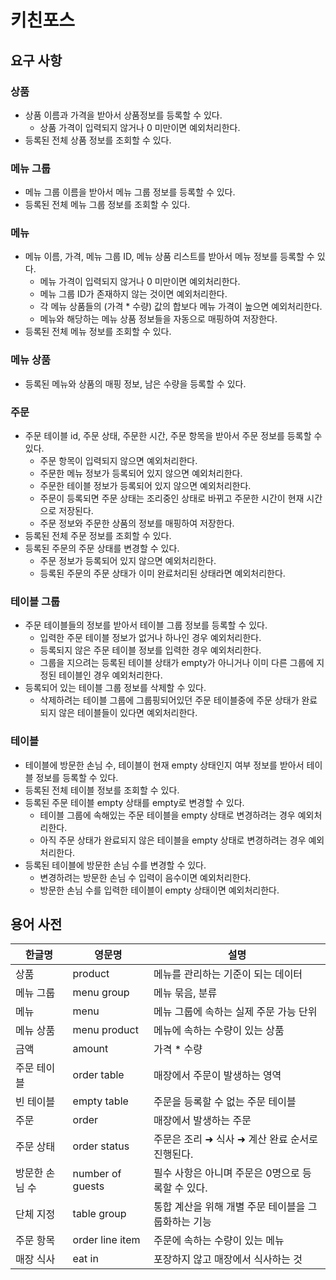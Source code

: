 # 키친포스

## 요구 사항

### 상품
- 상품 이름과 가격을 받아서 상품정보를 등록할 수 있다.
  - 상품 가격이 입력되지 않거나 0 미만이면 예외처리한다.
- 등록된 전체 상품 정보를 조회할 수 있다.


### 메뉴 그룹
- 메뉴 그룹 이름을 받아서 메뉴 그룹 정보를 등록할 수 있다.
- 등록된 전체 메뉴 그룹 정보를 조회할 수 있다.


### 메뉴
- 메뉴 이름, 가격, 메뉴 그룹 ID, 메뉴 상품 리스트를 받아서 메뉴 정보를 등록할 수 있다.
  - 메뉴 가격이 입력되지 않거나 0 미만이면 예외처리한다.
  - 메뉴 그룹 ID가 존재하지 않는 것이면 예외처리한다.
  - 각 메뉴 상품들의 (가격 * 수량) 값의 합보다 메뉴 가격이 높으면 예외처리한다.
  - 메뉴와 해당하는 메뉴 상품 정보들을 자동으로 매핑하여 저장한다.
- 등록된 전체 메뉴 정보를 조회할 수 있다.
  

### 메뉴 상품 
- 등록된 메뉴와 상품의 매핑 정보, 남은 수량을 등록할 수 있다.


### 주문
- 주문 테이블 id, 주문 상태, 주문한 시간, 주문 항목을 받아서 주문 정보를 등록할 수 있다.
  - 주문 항목이 입력되지 않으면 예외처리한다.
  - 주문한 메뉴 정보가 등록되어 있지 않으면 예외처리한다.
  - 주문한 테이블 정보가 등록되어 있지 않으면 예외처리한다.
  - 주문이 등록되면 주문 상태는 조리중인 상태로 바뀌고 주문한 시간이 현재 시간으로 저장된다.
  - 주문 정보와 주문한 상품의 정보를 매핑하여 저장한다.
- 등록된 전체 주문 정보를 조회할 수 있다.
- 등록된 주문의 주문 상태를 변경할 수 있다.
  - 주문 정보가 등록되어 있지 않으면 예외처리한다.
  - 등록된 주문의 주문 상태가 이미 완료처리된 상태라면 예외처리한다.


### 테이블 그룹
- 주문 테이블들의 정보를 받아서 테이블 그룹 정보를 등록할 수 있다.
  - 입력한 주문 테이블 정보가 없거나 하나인 경우 예외처리한다.
  - 등록되지 않은 주문 테이블 정보를 입력한 경우 예외처리한다.
  - 그룹을 지으려는 등록된 테이블 상태가 empty가 아니거나 이미 다른 그룹에 지정된 테이블인 경우 예외처리한다.
- 등록되어 있는 테이블 그룹 정보를 삭제할 수 있다.
  - 삭제하려는 테이블 그룹에 그룹핑되어있던 주문 테이블중에 주문 상태가 완료되지 않은 테이블들이 있다면 예외처리한다.


### 테이블
- 테이블에 방문한 손님 수, 테이블이 현재 empty 상태인지 여부 정보를 받아서 테이블 정보를 등록할 수 있다.
- 등록된 전체 테이블 정보를 조회할 수 있다.
- 등록된 주문 테이블 empty 상태를 empty로 변경할 수 있다.
  - 테이블 그룹에 속해있는 주문 테이블을 empty 상태로 변경하려는 경우 예외처리한다.
  - 아직 주문 상태가 완료되지 않은 테이블을 empty 상태로 변경하려는 경우 예외처리한다.
- 등록된 테이블에 방문한 손님 수를 변경할 수 있다.
  - 변경하려는 방문한 손님 수 입력이 음수이면 예외처리한다.
  - 방문한 손님 수를 입력한 테이블이 empty 상태이면 예외처리한다.



## 용어 사전

| 한글명 | 영문명 | 설명 |
| --- | --- | --- |
| 상품 | product | 메뉴를 관리하는 기준이 되는 데이터 |
| 메뉴 그룹 | menu group | 메뉴 묶음, 분류 |
| 메뉴 | menu | 메뉴 그룹에 속하는 실제 주문 가능 단위 |
| 메뉴 상품 | menu product | 메뉴에 속하는 수량이 있는 상품 |
| 금액 | amount | 가격 * 수량 |
| 주문 테이블 | order table | 매장에서 주문이 발생하는 영역 |
| 빈 테이블 | empty table | 주문을 등록할 수 없는 주문 테이블 |
| 주문 | order | 매장에서 발생하는 주문 |
| 주문 상태 | order status | 주문은 조리 ➜ 식사 ➜ 계산 완료 순서로 진행된다. |
| 방문한 손님 수 | number of guests | 필수 사항은 아니며 주문은 0명으로 등록할 수 있다. |
| 단체 지정 | table group | 통합 계산을 위해 개별 주문 테이블을 그룹화하는 기능 |
| 주문 항목 | order line item | 주문에 속하는 수량이 있는 메뉴 |
| 매장 식사 | eat in | 포장하지 않고 매장에서 식사하는 것 |
